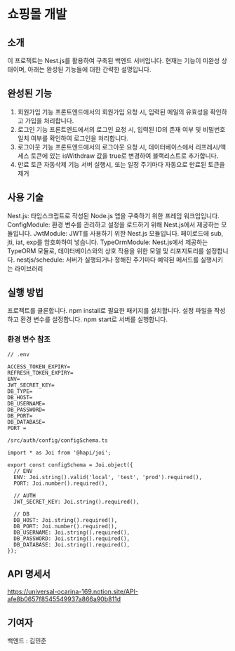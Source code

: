 # 쇼핑몰 개발
## 소개
이 프로젝트는 Nest.js를 활용하여 구축된 백엔드 서버입니다. 현재는 기능이 미완성 상태이며, 아래는 완성된 기능들에 대한 간략한 설명입니다.

## 완성된 기능
1. 회원가입 기능
프론트엔드에서의 회원가입 요청 시, 입력된 메일의 유효성을 확인하고 가입을 처리합니다.
2. 로그인 기능
프론트엔드에서의 로그인 요청 시, 입력된 ID의 존재 여부 및 비밀번호 일치 여부를 확인하여 로그인을 처리합니다.
3. 로그아웃 기능
프론트엔드에서의 로그아웃 요청 시, 데이터베이스에서 리프레시/액세스 토큰에 있는 isWithdraw 값을 true로 변경하여 블랙리스트로 추가합니다.
4. 만료 토큰 자동삭제 기능
서버 실행시, 또는 일정 주기마다 자동으로 만료된 토큰을 제거


## 사용 기술
Nest.js: 타입스크립트로 작성된 Node.js 앱을 구축하기 위한 프레임 워크입입니다.
ConfigModule: 환경 변수를 관리하고 설정을 로드하기 위해 Nest.js에서 제공하는 모듈입니다.
JwtModule: JWT를 사용하기 위한 Nest.js 모듈입니다. 페이로드에 sub, jti, iat, exp를 암호화하여 넣습니다.
TypeOrmModule: Nest.js에서 제공하는 TypeORM 모듈로, 데이터베이스와의 상호 작용을 위한 모델 및 리포지토리를 설정합니다.
nestjs/schedule: 서버가 실행되거나 정해진 주기마다 예약된 메서드를 실행시키는 라이브러리

## 실행 방법
프로젝트를 클론합니다.
npm install로 필요한 패키지를 설치합니다.
설정 파일을 작성하고 환경 변수를 설정합니다.
npm start로 서버를 실행합니다.

### 환경 변수 참조
```
// .env

ACCESS_TOKEN_EXPIRY=
REFRESH_TOKEN_EXPIRY=
ENV=
JWT_SECRET_KEY=
DB_TYPE=
DB_HOST=
DB_USERNAME=
DB_PASSWORD=
DB_PORT=
DB_DATABASE=
PORT =
```

```
/src/auth/config/configSchema.ts

import * as Joi from '@hapi/joi';

export const configSchema = Joi.object({
  // ENV
  ENV: Joi.string().valid('local', 'test', 'prod').required(),
  PORT: Joi.number().required(),

  // AUTH
  JWT_SECRET_KEY: Joi.string().required(),

  // DB
  DB_HOST: Joi.string().required(),
  DB_PORT: Joi.number().required(),
  DB_USERNAME: Joi.string().required(),
  DB_PASSWORD: Joi.string().required(),
  DB_DATABASE: Joi.string().required(),
});

```

##  API 명세서
https://universal-ocarina-169.notion.site/API-afe8b0657f8545549937a866a90b811d

## 기여자
백엔드 : 김민준
